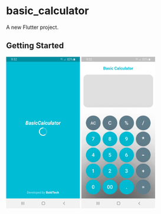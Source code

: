 # basic_calculator

A new Flutter project.

## Getting Started

<div style="display: inline-block;"><img src="./images/image-1.jpg" width="200"/></div>
<div style="display: inline-block;"><img src="./images/image-2.jpg" width="200"/></div>
